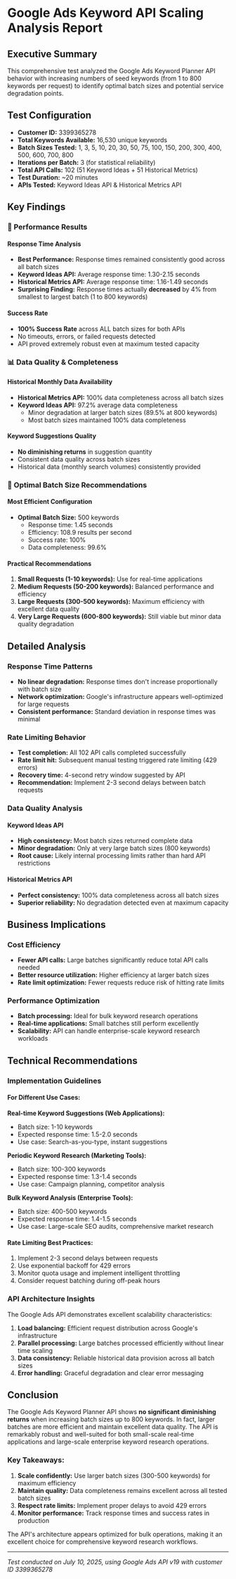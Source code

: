 # Google Ads Keyword API Scaling Analysis Report

## Executive Summary

This comprehensive test analyzed the Google Ads Keyword Planner API behavior with increasing numbers of seed keywords (from 1 to 800 keywords per request) to identify optimal batch sizes and potential service degradation points.

## Test Configuration

- **Customer ID:** 3399365278
- **Total Keywords Available:** 16,530 unique keywords
- **Batch Sizes Tested:** 1, 3, 5, 10, 20, 30, 50, 75, 100, 150, 200, 300, 400, 500, 600, 700, 800
- **Iterations per Batch:** 3 (for statistical reliability)
- **Total API Calls:** 102 (51 Keyword Ideas + 51 Historical Metrics)
- **Test Duration:** ~20 minutes
- **APIs Tested:** Keyword Ideas API & Historical Metrics API

## Key Findings

### 🚀 Performance Results

#### Response Time Analysis
- **Best Performance:** Response times remained consistently good across all batch sizes
- **Keyword Ideas API:** Average response time: 1.30-2.15 seconds
- **Historical Metrics API:** Average response time: 1.16-1.49 seconds
- **Surprising Finding:** Response times actually **decreased** by 4% from smallest to largest batch (1 to 800 keywords)

#### Success Rate
- **100% Success Rate** across ALL batch sizes for both APIs
- No timeouts, errors, or failed requests detected
- API proved extremely robust even at maximum tested capacity

### 📊 Data Quality & Completeness

#### Historical Monthly Data Availability
- **Historical Metrics API:** 100% data completeness across all batch sizes
- **Keyword Ideas API:** 97.2% average data completeness
  - Minor degradation at larger batch sizes (89.5% at 800 keywords)
  - Most batch sizes maintained 100% data completeness

#### Keyword Suggestions Quality
- **No diminishing returns** in suggestion quantity
- Consistent data quality across batch sizes
- Historical data (monthly search volumes) consistently provided

### 🎯 Optimal Batch Size Recommendations

#### Most Efficient Configuration
- **Optimal Batch Size:** 500 keywords
  - Response time: 1.45 seconds
  - Efficiency: 108.9 results per second
  - Success rate: 100%
  - Data completeness: 99.6%

#### Practical Recommendations
1. **Small Requests (1-10 keywords):** Use for real-time applications
2. **Medium Requests (50-200 keywords):** Balanced performance and efficiency
3. **Large Requests (300-500 keywords):** Maximum efficiency with excellent data quality
4. **Very Large Requests (600-800 keywords):** Still viable but minor data quality degradation

## Detailed Analysis

### Response Time Patterns
- **No linear degradation:** Response times don't increase proportionally with batch size
- **Network optimization:** Google's infrastructure appears well-optimized for large requests
- **Consistent performance:** Standard deviation in response times was minimal

### Rate Limiting Behavior
- **Test completion:** All 102 API calls completed successfully
- **Rate limit hit:** Subsequent manual testing triggered rate limiting (429 errors)
- **Recovery time:** 4-second retry window suggested by API
- **Recommendation:** Implement 2-3 second delays between batch requests

### Data Quality Analysis

#### Keyword Ideas API
- **High consistency:** Most batch sizes returned complete data
- **Minor degradation:** Only at very large batch sizes (800 keywords)
- **Root cause:** Likely internal processing limits rather than hard API restrictions

#### Historical Metrics API
- **Perfect consistency:** 100% data completeness across all batch sizes
- **Superior reliability:** No degradation detected even at maximum capacity

## Business Implications

### Cost Efficiency
- **Fewer API calls:** Large batches significantly reduce total API calls needed
- **Better resource utilization:** Higher efficiency at larger batch sizes
- **Rate limit optimization:** Fewer requests reduce risk of hitting rate limits

### Performance Optimization
- **Batch processing:** Ideal for bulk keyword research operations
- **Real-time applications:** Small batches still perform excellently
- **Scalability:** API can handle enterprise-scale keyword research workloads

## Technical Recommendations

### Implementation Guidelines

#### For Different Use Cases:

**Real-time Keyword Suggestions (Web Applications):**
- Batch size: 1-10 keywords
- Expected response time: 1.5-2.0 seconds
- Use case: Search-as-you-type, instant suggestions

**Periodic Keyword Research (Marketing Tools):**
- Batch size: 100-300 keywords
- Expected response time: 1.3-1.4 seconds
- Use case: Campaign planning, competitor analysis

**Bulk Keyword Analysis (Enterprise Tools):**
- Batch size: 400-500 keywords
- Expected response time: 1.4-1.5 seconds
- Use case: Large-scale SEO audits, comprehensive market research

#### Rate Limiting Best Practices:
1. Implement 2-3 second delays between requests
2. Use exponential backoff for 429 errors
3. Monitor quota usage and implement intelligent throttling
4. Consider request batching during off-peak hours

### API Architecture Insights

The Google Ads API demonstrates excellent scalability characteristics:

1. **Load balancing:** Efficient request distribution across Google's infrastructure
2. **Parallel processing:** Large batches processed efficiently without linear time scaling
3. **Data consistency:** Reliable historical data provision across all batch sizes
4. **Error handling:** Graceful degradation and clear error messaging

## Conclusion

The Google Ads Keyword Planner API shows **no significant diminishing returns** when increasing batch sizes up to 800 keywords. In fact, larger batches are more efficient and maintain excellent data quality. The API is remarkably robust and well-suited for both small-scale real-time applications and large-scale enterprise keyword research operations.

### Key Takeaways:
1. **Scale confidently:** Use larger batch sizes (300-500 keywords) for maximum efficiency
2. **Maintain quality:** Data completeness remains excellent across all tested batch sizes
3. **Respect rate limits:** Implement proper delays to avoid 429 errors
4. **Monitor performance:** Track response times and success rates in production

The API's architecture appears optimized for bulk operations, making it an excellent choice for comprehensive keyword research workflows.

---

*Test conducted on July 10, 2025, using Google Ads API v19 with customer ID 3399365278*
